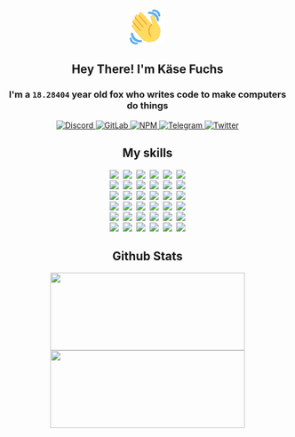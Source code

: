 <div><p align=center><img src=./resources/images/wave.gif width=64px height=64px></p><h2 align=center>Hey There! I'm Käse Fuchs</h2><h3 align=center>I'm a <code>18.28404</code> year old fox who writes code to make computers do things</h3><p align=center><a href=https://discord.com/users/507526681125322772><img alt=Discord src="https://img.shields.io/badge/Discord-5865F2?logo=discord&logoColor=white&style=flat-square#1b5e0caeac6f23dc004f1e8324954755"> </a><a href=https://gitlab.com/kasefuchs><img alt=GitLab src="https://img.shields.io/badge/GitLab-330F63?logo=gitlab&logoColor=white&style=flat-square#1b5e0caeac6f23dc004f1e8324954755"> </a><a href=https://npmjs.com/~kasefuchs><img alt=NPM src="https://img.shields.io/badge/NPM-CB3837?logo=npm&logoColor=white&style=flat-square#1b5e0caeac6f23dc004f1e8324954755"> </a><a href=https://t.me/kasefuchs><img alt=Telegram src="https://img.shields.io/badge/Telegram-2CA5E0?logo=telegram&logoColor=white&style=flat-square#1b5e0caeac6f23dc004f1e8324954755"> </a><a href=https://twitter.com/kasefuchs><img alt=Twitter src="https://img.shields.io/badge/Twitter-1DA1F2?logo=twitter&logoColor=white&style=flat-square#1b5e0caeac6f23dc004f1e8324954755"></a></p><h2 align=center>My skills</h2><p align=center><a href=https://aws.amazon.com/ ><picture><source srcset="https://skillicons.dev/icons?i=aws&theme=dark#1b5e0caeac6f23dc004f1e8324954755" media="(prefers-color-scheme: dark)"><source srcset="https://skillicons.dev/icons?i=aws&theme=light#1b5e0caeac6f23dc004f1e8324954755" media="(prefers-color-scheme: light), (prefers-color-scheme: no-preference)"><img src="https://skillicons.dev/icons?i=aws&theme=light#1b5e0caeac6f23dc004f1e8324954755"></picture></a>&nbsp;&nbsp;<a href=https://en.wikipedia.org/wiki/Bash_(Unix_shell)><picture><source srcset="https://skillicons.dev/icons?i=bash&theme=dark#1b5e0caeac6f23dc004f1e8324954755" media="(prefers-color-scheme: dark)"><source srcset="https://skillicons.dev/icons?i=bash&theme=light#1b5e0caeac6f23dc004f1e8324954755" media="(prefers-color-scheme: light), (prefers-color-scheme: no-preference)"><img src="https://skillicons.dev/icons?i=bash&theme=light#1b5e0caeac6f23dc004f1e8324954755"></picture></a>&nbsp;&nbsp;<a href=https://discord.com/developers/docs><picture><source srcset="https://skillicons.dev/icons?i=bots&theme=dark#1b5e0caeac6f23dc004f1e8324954755" media="(prefers-color-scheme: dark)"><source srcset="https://skillicons.dev/icons?i=bots&theme=light#1b5e0caeac6f23dc004f1e8324954755" media="(prefers-color-scheme: light), (prefers-color-scheme: no-preference)"><img src="https://skillicons.dev/icons?i=bots&theme=light#1b5e0caeac6f23dc004f1e8324954755"></picture></a>&nbsp;&nbsp;<a href=https://www.cloudflare.com/ ><picture><source srcset="https://skillicons.dev/icons?i=cloudflare&theme=dark#1b5e0caeac6f23dc004f1e8324954755" media="(prefers-color-scheme: dark)"><source srcset="https://skillicons.dev/icons?i=cloudflare&theme=light#1b5e0caeac6f23dc004f1e8324954755" media="(prefers-color-scheme: light), (prefers-color-scheme: no-preference)"><img src="https://skillicons.dev/icons?i=cloudflare&theme=light#1b5e0caeac6f23dc004f1e8324954755"></picture></a>&nbsp;&nbsp;<a href=https://en.wikipedia.org/wiki/CSS><picture><source srcset="https://skillicons.dev/icons?i=css&theme=dark#1b5e0caeac6f23dc004f1e8324954755" media="(prefers-color-scheme: dark)"><source srcset="https://skillicons.dev/icons?i=css&theme=light#1b5e0caeac6f23dc004f1e8324954755" media="(prefers-color-scheme: light), (prefers-color-scheme: no-preference)"><img src="https://skillicons.dev/icons?i=css&theme=light#1b5e0caeac6f23dc004f1e8324954755"></picture></a>&nbsp;&nbsp;<a href=https://www.docker.com/ ><picture><source srcset="https://skillicons.dev/icons?i=docker&theme=dark#1b5e0caeac6f23dc004f1e8324954755" media="(prefers-color-scheme: dark)"><source srcset="https://skillicons.dev/icons?i=docker&theme=light#1b5e0caeac6f23dc004f1e8324954755" media="(prefers-color-scheme: light), (prefers-color-scheme: no-preference)"><img src="https://skillicons.dev/icons?i=docker&theme=light#1b5e0caeac6f23dc004f1e8324954755"></picture></a><br><a href=https://www.electronjs.org/ ><picture><source srcset="https://skillicons.dev/icons?i=electron&theme=dark#1b5e0caeac6f23dc004f1e8324954755" media="(prefers-color-scheme: dark)"><source srcset="https://skillicons.dev/icons?i=electron&theme=light#1b5e0caeac6f23dc004f1e8324954755" media="(prefers-color-scheme: light), (prefers-color-scheme: no-preference)"><img src="https://skillicons.dev/icons?i=electron&theme=light#1b5e0caeac6f23dc004f1e8324954755"></picture></a>&nbsp;&nbsp;<a href=https://expressjs.com/ ><picture><source srcset="https://skillicons.dev/icons?i=express&theme=dark#1b5e0caeac6f23dc004f1e8324954755" media="(prefers-color-scheme: dark)"><source srcset="https://skillicons.dev/icons?i=express&theme=light#1b5e0caeac6f23dc004f1e8324954755" media="(prefers-color-scheme: light), (prefers-color-scheme: no-preference)"><img src="https://skillicons.dev/icons?i=express&theme=light#1b5e0caeac6f23dc004f1e8324954755"></picture></a>&nbsp;&nbsp;<a href=https://www.figma.com/ ><picture><source srcset="https://skillicons.dev/icons?i=figma&theme=dark#1b5e0caeac6f23dc004f1e8324954755" media="(prefers-color-scheme: dark)"><source srcset="https://skillicons.dev/icons?i=figma&theme=light#1b5e0caeac6f23dc004f1e8324954755" media="(prefers-color-scheme: light), (prefers-color-scheme: no-preference)"><img src="https://skillicons.dev/icons?i=figma&theme=light#1b5e0caeac6f23dc004f1e8324954755"></picture></a>&nbsp;&nbsp;<a href=https://firebase.google.com/ ><picture><source srcset="https://skillicons.dev/icons?i=firebase&theme=dark#1b5e0caeac6f23dc004f1e8324954755" media="(prefers-color-scheme: dark)"><source srcset="https://skillicons.dev/icons?i=firebase&theme=light#1b5e0caeac6f23dc004f1e8324954755" media="(prefers-color-scheme: light), (prefers-color-scheme: no-preference)"><img src="https://skillicons.dev/icons?i=firebase&theme=light#1b5e0caeac6f23dc004f1e8324954755"></picture></a>&nbsp;&nbsp;<a href=https://flask.palletsprojects.com/ ><picture><source srcset="https://skillicons.dev/icons?i=flask&theme=dark#1b5e0caeac6f23dc004f1e8324954755" media="(prefers-color-scheme: dark)"><source srcset="https://skillicons.dev/icons?i=flask&theme=light#1b5e0caeac6f23dc004f1e8324954755" media="(prefers-color-scheme: light), (prefers-color-scheme: no-preference)"><img src="https://skillicons.dev/icons?i=flask&theme=light#1b5e0caeac6f23dc004f1e8324954755"></picture></a>&nbsp;&nbsp;<a href=https://cloud.google.com/ ><picture><source srcset="https://skillicons.dev/icons?i=gcp&theme=dark#1b5e0caeac6f23dc004f1e8324954755" media="(prefers-color-scheme: dark)"><source srcset="https://skillicons.dev/icons?i=gcp&theme=light#1b5e0caeac6f23dc004f1e8324954755" media="(prefers-color-scheme: light), (prefers-color-scheme: no-preference)"><img src="https://skillicons.dev/icons?i=gcp&theme=light#1b5e0caeac6f23dc004f1e8324954755"></picture></a><br><a href=https://git-scm.com/ ><picture><source srcset="https://skillicons.dev/icons?i=git&theme=dark#1b5e0caeac6f23dc004f1e8324954755" media="(prefers-color-scheme: dark)"><source srcset="https://skillicons.dev/icons?i=git&theme=light#1b5e0caeac6f23dc004f1e8324954755" media="(prefers-color-scheme: light), (prefers-color-scheme: no-preference)"><img src="https://skillicons.dev/icons?i=git&theme=light#1b5e0caeac6f23dc004f1e8324954755"></picture></a>&nbsp;&nbsp;<a href=https://github.com/ ><picture><source srcset="https://skillicons.dev/icons?i=github&theme=dark#1b5e0caeac6f23dc004f1e8324954755" media="(prefers-color-scheme: dark)"><source srcset="https://skillicons.dev/icons?i=github&theme=light#1b5e0caeac6f23dc004f1e8324954755" media="(prefers-color-scheme: light), (prefers-color-scheme: no-preference)"><img src="https://skillicons.dev/icons?i=github&theme=light#1b5e0caeac6f23dc004f1e8324954755"></picture></a>&nbsp;&nbsp;<a href=https://gitlab.com/ ><picture><source srcset="https://skillicons.dev/icons?i=gitlab&theme=dark#1b5e0caeac6f23dc004f1e8324954755" media="(prefers-color-scheme: dark)"><source srcset="https://skillicons.dev/icons?i=gitlab&theme=light#1b5e0caeac6f23dc004f1e8324954755" media="(prefers-color-scheme: light), (prefers-color-scheme: no-preference)"><img src="https://skillicons.dev/icons?i=gitlab&theme=light#1b5e0caeac6f23dc004f1e8324954755"></picture></a>&nbsp;&nbsp;<a href=https://www.heroku.com/ ><picture><source srcset="https://skillicons.dev/icons?i=heroku&theme=dark#1b5e0caeac6f23dc004f1e8324954755" media="(prefers-color-scheme: dark)"><source srcset="https://skillicons.dev/icons?i=heroku&theme=light#1b5e0caeac6f23dc004f1e8324954755" media="(prefers-color-scheme: light), (prefers-color-scheme: no-preference)"><img src="https://skillicons.dev/icons?i=heroku&theme=light#1b5e0caeac6f23dc004f1e8324954755"></picture></a>&nbsp;&nbsp;<a href=https://en.wikipedia.org/wiki/HTML><picture><source srcset="https://skillicons.dev/icons?i=html&theme=dark#1b5e0caeac6f23dc004f1e8324954755" media="(prefers-color-scheme: dark)"><source srcset="https://skillicons.dev/icons?i=html&theme=light#1b5e0caeac6f23dc004f1e8324954755" media="(prefers-color-scheme: light), (prefers-color-scheme: no-preference)"><img src="https://skillicons.dev/icons?i=html&theme=light#1b5e0caeac6f23dc004f1e8324954755"></picture></a>&nbsp;&nbsp;<a href=https://en.wikipedia.org/wiki/JavaScript><picture><source srcset="https://skillicons.dev/icons?i=js&theme=dark#1b5e0caeac6f23dc004f1e8324954755" media="(prefers-color-scheme: dark)"><source srcset="https://skillicons.dev/icons?i=js&theme=light#1b5e0caeac6f23dc004f1e8324954755" media="(prefers-color-scheme: light), (prefers-color-scheme: no-preference)"><img src="https://skillicons.dev/icons?i=js&theme=light#1b5e0caeac6f23dc004f1e8324954755"></picture></a><br><a href=https://en.wikipedia.org/wiki/Linux><picture><source srcset="https://skillicons.dev/icons?i=linux&theme=dark#1b5e0caeac6f23dc004f1e8324954755" media="(prefers-color-scheme: dark)"><source srcset="https://skillicons.dev/icons?i=linux&theme=light#1b5e0caeac6f23dc004f1e8324954755" media="(prefers-color-scheme: light), (prefers-color-scheme: no-preference)"><img src="https://skillicons.dev/icons?i=linux&theme=light#1b5e0caeac6f23dc004f1e8324954755"></picture></a>&nbsp;&nbsp;<a href=https://mui.com/ ><picture><source srcset="https://skillicons.dev/icons?i=materialui&theme=dark#1b5e0caeac6f23dc004f1e8324954755" media="(prefers-color-scheme: dark)"><source srcset="https://skillicons.dev/icons?i=materialui&theme=light#1b5e0caeac6f23dc004f1e8324954755" media="(prefers-color-scheme: light), (prefers-color-scheme: no-preference)"><img src="https://skillicons.dev/icons?i=materialui&theme=light#1b5e0caeac6f23dc004f1e8324954755"></picture></a>&nbsp;&nbsp;<a href=https://en.wikipedia.org/wiki/Markdown><picture><source srcset="https://skillicons.dev/icons?i=md&theme=dark#1b5e0caeac6f23dc004f1e8324954755" media="(prefers-color-scheme: dark)"><source srcset="https://skillicons.dev/icons?i=md&theme=light#1b5e0caeac6f23dc004f1e8324954755" media="(prefers-color-scheme: light), (prefers-color-scheme: no-preference)"><img src="https://skillicons.dev/icons?i=md&theme=light#1b5e0caeac6f23dc004f1e8324954755"></picture></a>&nbsp;&nbsp;<a href=https://www.mongodb.com/ ><picture><source srcset="https://skillicons.dev/icons?i=mongodb&theme=dark#1b5e0caeac6f23dc004f1e8324954755" media="(prefers-color-scheme: dark)"><source srcset="https://skillicons.dev/icons?i=mongodb&theme=light#1b5e0caeac6f23dc004f1e8324954755" media="(prefers-color-scheme: light), (prefers-color-scheme: no-preference)"><img src="https://skillicons.dev/icons?i=mongodb&theme=light#1b5e0caeac6f23dc004f1e8324954755"></picture></a>&nbsp;&nbsp;<a href=https://www.mysql.com/ ><picture><source srcset="https://skillicons.dev/icons?i=mysql&theme=dark#1b5e0caeac6f23dc004f1e8324954755" media="(prefers-color-scheme: dark)"><source srcset="https://skillicons.dev/icons?i=mysql&theme=light#1b5e0caeac6f23dc004f1e8324954755" media="(prefers-color-scheme: light), (prefers-color-scheme: no-preference)"><img src="https://skillicons.dev/icons?i=mysql&theme=light#1b5e0caeac6f23dc004f1e8324954755"></picture></a>&nbsp;&nbsp;<a href=https://nextjs.org/ ><picture><source srcset="https://skillicons.dev/icons?i=nextjs&theme=dark#1b5e0caeac6f23dc004f1e8324954755" media="(prefers-color-scheme: dark)"><source srcset="https://skillicons.dev/icons?i=nextjs&theme=light#1b5e0caeac6f23dc004f1e8324954755" media="(prefers-color-scheme: light), (prefers-color-scheme: no-preference)"><img src="https://skillicons.dev/icons?i=nextjs&theme=light#1b5e0caeac6f23dc004f1e8324954755"></picture></a><br><a href=https://nodejs.org/en/ ><picture><source srcset="https://skillicons.dev/icons?i=nodejs&theme=dark#1b5e0caeac6f23dc004f1e8324954755" media="(prefers-color-scheme: dark)"><source srcset="https://skillicons.dev/icons?i=nodejs&theme=light#1b5e0caeac6f23dc004f1e8324954755" media="(prefers-color-scheme: light), (prefers-color-scheme: no-preference)"><img src="https://skillicons.dev/icons?i=nodejs&theme=light#1b5e0caeac6f23dc004f1e8324954755"></picture></a>&nbsp;&nbsp;<a href=https://www.postgresql.org/ ><picture><source srcset="https://skillicons.dev/icons?i=postgres&theme=dark#1b5e0caeac6f23dc004f1e8324954755" media="(prefers-color-scheme: dark)"><source srcset="https://skillicons.dev/icons?i=postgres&theme=light#1b5e0caeac6f23dc004f1e8324954755" media="(prefers-color-scheme: light), (prefers-color-scheme: no-preference)"><img src="https://skillicons.dev/icons?i=postgres&theme=light#1b5e0caeac6f23dc004f1e8324954755"></picture></a>&nbsp;&nbsp;<a href=https://learn.microsoft.com/en-us/powershell/ ><picture><source srcset="https://skillicons.dev/icons?i=powershell&theme=dark#1b5e0caeac6f23dc004f1e8324954755" media="(prefers-color-scheme: dark)"><source srcset="https://skillicons.dev/icons?i=powershell&theme=light#1b5e0caeac6f23dc004f1e8324954755" media="(prefers-color-scheme: light), (prefers-color-scheme: no-preference)"><img src="https://skillicons.dev/icons?i=powershell&theme=light#1b5e0caeac6f23dc004f1e8324954755"></picture></a>&nbsp;&nbsp;<a href=https://www.python.org/ ><picture><source srcset="https://skillicons.dev/icons?i=py&theme=dark#1b5e0caeac6f23dc004f1e8324954755" media="(prefers-color-scheme: dark)"><source srcset="https://skillicons.dev/icons?i=py&theme=light#1b5e0caeac6f23dc004f1e8324954755" media="(prefers-color-scheme: light), (prefers-color-scheme: no-preference)"><img src="https://skillicons.dev/icons?i=py&theme=light#1b5e0caeac6f23dc004f1e8324954755"></picture></a>&nbsp;&nbsp;<a href=https://www.raspberrypi.org/ ><picture><source srcset="https://skillicons.dev/icons?i=raspberrypi&theme=dark#1b5e0caeac6f23dc004f1e8324954755" media="(prefers-color-scheme: dark)"><source srcset="https://skillicons.dev/icons?i=raspberrypi&theme=light#1b5e0caeac6f23dc004f1e8324954755" media="(prefers-color-scheme: light), (prefers-color-scheme: no-preference)"><img src="https://skillicons.dev/icons?i=raspberrypi&theme=light#1b5e0caeac6f23dc004f1e8324954755"></picture></a>&nbsp;&nbsp;<a href=https://reactjs.org/ ><picture><source srcset="https://skillicons.dev/icons?i=react&theme=dark#1b5e0caeac6f23dc004f1e8324954755" media="(prefers-color-scheme: dark)"><source srcset="https://skillicons.dev/icons?i=react&theme=light#1b5e0caeac6f23dc004f1e8324954755" media="(prefers-color-scheme: light), (prefers-color-scheme: no-preference)"><img src="https://skillicons.dev/icons?i=react&theme=light#1b5e0caeac6f23dc004f1e8324954755"></picture></a><br><a href=https://redux.js.org/ ><picture><source srcset="https://skillicons.dev/icons?i=redux&theme=dark#1b5e0caeac6f23dc004f1e8324954755" media="(prefers-color-scheme: dark)"><source srcset="https://skillicons.dev/icons?i=redux&theme=light#1b5e0caeac6f23dc004f1e8324954755" media="(prefers-color-scheme: light), (prefers-color-scheme: no-preference)"><img src="https://skillicons.dev/icons?i=redux&theme=light#1b5e0caeac6f23dc004f1e8324954755"></picture></a>&nbsp;&nbsp;<a href=https://en.wikipedia.org/wiki/Regular_expression><picture><source srcset="https://skillicons.dev/icons?i=regex&theme=dark#1b5e0caeac6f23dc004f1e8324954755" media="(prefers-color-scheme: dark)"><source srcset="https://skillicons.dev/icons?i=regex&theme=light#1b5e0caeac6f23dc004f1e8324954755" media="(prefers-color-scheme: light), (prefers-color-scheme: no-preference)"><img src="https://skillicons.dev/icons?i=regex&theme=light#1b5e0caeac6f23dc004f1e8324954755"></picture></a>&nbsp;&nbsp;<a href=https://en.wikipedia.org/wiki/Sass_(stylesheet_language)><picture><source srcset="https://skillicons.dev/icons?i=sass&theme=dark#1b5e0caeac6f23dc004f1e8324954755" media="(prefers-color-scheme: dark)"><source srcset="https://skillicons.dev/icons?i=sass&theme=light#1b5e0caeac6f23dc004f1e8324954755" media="(prefers-color-scheme: light), (prefers-color-scheme: no-preference)"><img src="https://skillicons.dev/icons?i=sass&theme=light#1b5e0caeac6f23dc004f1e8324954755"></picture></a>&nbsp;&nbsp;<a href=https://www.typescriptlang.org/ ><picture><source srcset="https://skillicons.dev/icons?i=ts&theme=dark#1b5e0caeac6f23dc004f1e8324954755" media="(prefers-color-scheme: dark)"><source srcset="https://skillicons.dev/icons?i=ts&theme=light#1b5e0caeac6f23dc004f1e8324954755" media="(prefers-color-scheme: light), (prefers-color-scheme: no-preference)"><img src="https://skillicons.dev/icons?i=ts&theme=light#1b5e0caeac6f23dc004f1e8324954755"></picture></a>&nbsp;&nbsp;<a href=https://unity.com/ ><picture><source srcset="https://skillicons.dev/icons?i=unity&theme=dark#1b5e0caeac6f23dc004f1e8324954755" media="(prefers-color-scheme: dark)"><source srcset="https://skillicons.dev/icons?i=unity&theme=light#1b5e0caeac6f23dc004f1e8324954755" media="(prefers-color-scheme: light), (prefers-color-scheme: no-preference)"><img src="https://skillicons.dev/icons?i=unity&theme=light#1b5e0caeac6f23dc004f1e8324954755"></picture></a>&nbsp;&nbsp;<a href=https://workers.cloudflare.com/ ><picture><source srcset="https://skillicons.dev/icons?i=workers&theme=dark#1b5e0caeac6f23dc004f1e8324954755" media="(prefers-color-scheme: dark)"><source srcset="https://skillicons.dev/icons?i=workers&theme=light#1b5e0caeac6f23dc004f1e8324954755" media="(prefers-color-scheme: light), (prefers-color-scheme: no-preference)"><img src="https://skillicons.dev/icons?i=workers&theme=light#1b5e0caeac6f23dc004f1e8324954755"></picture></a><br></p><h2 align=center>Github Stats</h2><p align=center><picture><source srcset="https://github-readme-stats-kasefuchs.vercel.app/api/?count_private=true&hide_border=true&hide_rank=true&line_height=20&hide_title=true&username=Kasefuchs&theme=dark#1b5e0caeac6f23dc004f1e8324954755" media="(prefers-color-scheme: dark)"><source srcset="https://github-readme-stats-kasefuchs.vercel.app/api/?count_private=true&hide_border=true&hide_rank=true&line_height=20&hide_title=true&username=Kasefuchs&theme=light#1b5e0caeac6f23dc004f1e8324954755" media="(prefers-color-scheme: light), (prefers-color-scheme: no-preference)"><img align=middle width=350 height=140 src="https://github-readme-stats-kasefuchs.vercel.app/api/?count_private=true&hide_border=true&hide_rank=true&line_height=20&hide_title=true&username=Kasefuchs&theme=light#1b5e0caeac6f23dc004f1e8324954755"></picture><picture><source srcset="https://github-readme-stats-kasefuchs.vercel.app/api/top-langs/?count_private=true&hide_border=true&layout=compact&username=Kasefuchs&theme=dark#1b5e0caeac6f23dc004f1e8324954755" media="(prefers-color-scheme: dark)"><source srcset="https://github-readme-stats-kasefuchs.vercel.app/api/top-langs/?count_private=true&hide_border=true&layout=compact&username=Kasefuchs&theme=light#1b5e0caeac6f23dc004f1e8324954755" media="(prefers-color-scheme: light), (prefers-color-scheme: no-preference)"><img align=middle width=350 height=140 src="https://github-readme-stats-kasefuchs.vercel.app/api/top-langs/?count_private=true&hide_border=true&layout=compact&username=Kasefuchs&theme=light#1b5e0caeac6f23dc004f1e8324954755"></picture></p><img src="https://hit.yhype.me/github/profile?user_id=64592097#1b5e0caeac6f23dc004f1e8324954755" alt=""></div>